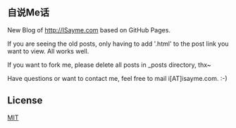 ## 自说Me话
New Blog of <http://ISayme.com> based on GitHub Pages.

If you are seeing the old posts, only having to add '.html' to the post link you want to view. All works well.

If you want to fork me, please delete all posts in _posts directory, thx~

Have questions or want to contact me, feel free to mail i[AT]isayme.com. :-)

## License
[MIT](http://opensource.org/licenses/MIT)
